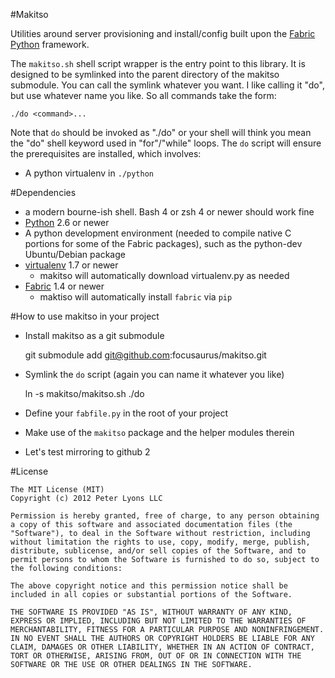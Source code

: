 #Makitso

Utilities around server provisioning and install/config built upon the [Fabric](http://fabfile.org) [Python](http://python.org) framework.

The `makitso.sh` shell script wrapper is the entry point to this library. It is designed to be symlinked into the parent directory of the makitso submodule. You can call the symlink whatever you want. I like calling it "do", but use whatever name you like. So all commands take the form:

    ./do <command>...

Note that `do` should be invoked as "./do" or your shell will think you mean the "do" shell keyword used in "for"/"while" loops. The `do` script will ensure the prerequisites are installed, which involves:

* A python virtualenv in `./python`

#Dependencies

* a modern bourne-ish shell. Bash 4 or zsh 4 or newer should work fine
* [Python](http://python.org) 2.6 or newer
* A python development environment (needed to compile native C portions for some of the Fabric packages), such as the python-dev Ubuntu/Debian package
* [virtualenv](http://pypi.python.org/pypi/virtualenv/) 1.7 or newer
    * makitso will automatically download virtualenv.py as needed
* [Fabric](http://fabfile.org) 1.4 or newer
    * maktiso will automatically install `fabric` via `pip`

#How to use makitso in your project

* Install makitso as a git submodule

    git submodule add git@github.com:focusaurus/makitso.git

* Symlink the `do` script (again you can name it whatever you like)

    ln -s makitso/makitso.sh ./do

* Define your `fabfile.py` in the root of your project
* Make use of the `makitso` package and the helper modules therein

* Let's test mirroring to github 2

#License

```
The MIT License (MIT)
Copyright (c) 2012 Peter Lyons LLC

Permission is hereby granted, free of charge, to any person obtaining a copy of this software and associated documentation files (the "Software"), to deal in the Software without restriction, including without limitation the rights to use, copy, modify, merge, publish, distribute, sublicense, and/or sell copies of the Software, and to permit persons to whom the Software is furnished to do so, subject to the following conditions:

The above copyright notice and this permission notice shall be included in all copies or substantial portions of the Software.

THE SOFTWARE IS PROVIDED "AS IS", WITHOUT WARRANTY OF ANY KIND, EXPRESS OR IMPLIED, INCLUDING BUT NOT LIMITED TO THE WARRANTIES OF MERCHANTABILITY, FITNESS FOR A PARTICULAR PURPOSE AND NONINFRINGEMENT. IN NO EVENT SHALL THE AUTHORS OR COPYRIGHT HOLDERS BE LIABLE FOR ANY CLAIM, DAMAGES OR OTHER LIABILITY, WHETHER IN AN ACTION OF CONTRACT, TORT OR OTHERWISE, ARISING FROM, OUT OF OR IN CONNECTION WITH THE SOFTWARE OR THE USE OR OTHER DEALINGS IN THE SOFTWARE.
```
